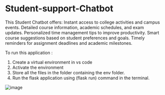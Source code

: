 # Student-support-Chatbot

This Student Chatbot offers:
Instant access to college activities and campus events.
Detailed course information, academic schedules, and exam updates.
Personalized time management tips to improve productivity.
Smart course suggestions based on student preferences and goals.
Timely reminders for assignment deadlines and academic milestones.

To run this application :
1) Create a virtual environment in vs code
2) Activate the environment
3) Store all the files in the folder containing the env folder.
4) Run the flask application using (flask run) command in the terminal.

![image](https://github.com/user-attachments/assets/018ba760-6a23-4ecc-a302-62981e75155c)
